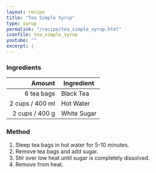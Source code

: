 ```yaml
---
layout: recipe
title: "Tea Simple Syrup"
type: syrup
permalink: "/recipe/tea_simple_syrup.html"
iconfile: tea_simple_syrup
youtube: ""
excerpt: |
---
```


### Ingredients

|          Amount | Ingredient  |
| --------------: | ----------- |
|      6 tea bags | Black Tea   |
| 2 cups / 400 ml | Hot Water   |
|  2 cups / 400 g | White Sugar |

### Method

1. Steep tea bags in hot water for 5-10 minutes.
2. Remove tea bags and add sugar.
3. Stir over low heat until sugar is completely dissolved.
4. Remove from heat.
